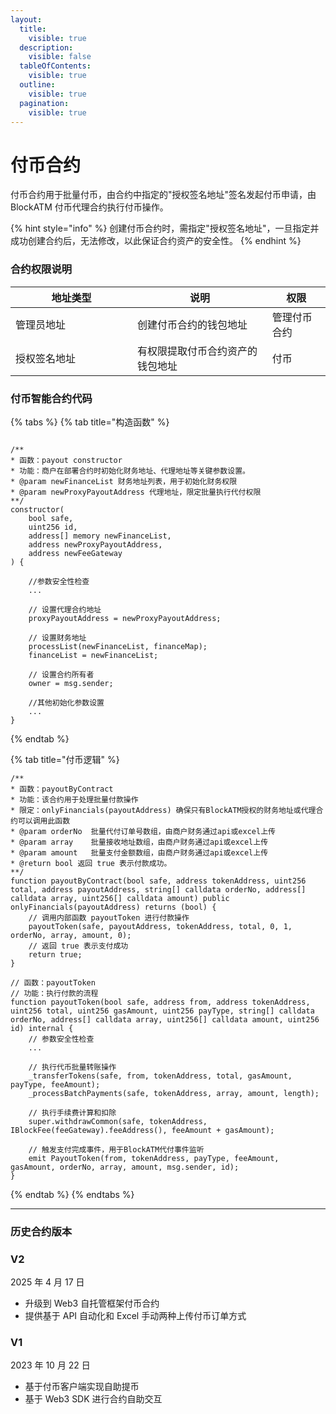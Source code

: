 ```yaml
---
layout:
  title:
    visible: true
  description:
    visible: false
  tableOfContents:
    visible: true
  outline:
    visible: true
  pagination:
    visible: true
---
```


# 付币合约

付币合约用于批量付币，由合约中指定的"授权签名地址"签名发起付币申请，由 BlockATM 付币代理合约执行付币操作。

{% hint style="info" %}
创建付币合约时，需指定"授权签名地址"，一旦指定并成功创建合约后，无法修改，以此保证合约资产的安全性。
{% endhint %}

### 合约权限说明

<table><thead><tr><th width="179.046875">地址类型</th><th>说明</th><th>权限</th></tr></thead><tbody><tr><td>管理员地址</td><td>创建付币合约的钱包地址</td><td>管理付币合约</td></tr><tr><td>授权签名地址</td><td>有权限提取付币合约资产的钱包地址</td><td>付币</td></tr></tbody></table>

### 付币智能合约代码

{% tabs %}
{% tab title="构造函数" %}
```solidity

/**
* 函数：payout constructor
* 功能：商户在部署合约时初始化财务地址、代理地址等关键参数设置。
* @param newFinanceList 财务地址列表，用于初始化财务权限
* @param newProxyPayoutAddress 代理地址，限定批量执行代付权限
**/
constructor(
    bool safe,
    uint256 id,
    address[] memory newFinanceList,
    address newProxyPayoutAddress,
    address newFeeGateway
) {

    //参数安全性检查
    ...
    
    // 设置代理合约地址
    proxyPayoutAddress = newProxyPayoutAddress;

    // 设置财务地址
    processList(newFinanceList, financeMap);
    financeList = newFinanceList;

    // 设置合约所有者
    owner = msg.sender;
    
    //其他初始化参数设置 
    ...
}
```
{% endtab %}

{% tab title="付币逻辑" %}
```solidity
/**
* 函数：payoutByContract
* 功能：该合约用于处理批量付款操作
* 限定：onlyFinancials(payoutAddress) 确保只有BlockATM授权的财务地址或代理合约可以调用此函数
* @param orderNo  批量代付订单号数组，由商户财务通过api或excel上传
* @param array    批量接收地址数组，由商户财务通过api或excel上传
* @param amount   批量支付金额数组，由商户财务通过api或excel上传
* @return bool 返回 true 表示付款成功。
**/
function payoutByContract(bool safe, address tokenAddress, uint256 total, address payoutAddress, string[] calldata orderNo, address[] calldata array, uint256[] calldata amount) public onlyFinancials(payoutAddress) returns (bool) {
    // 调用内部函数 payoutToken 进行付款操作
    payoutToken(safe, payoutAddress, tokenAddress, total, 0, 1, orderNo, array, amount, 0);
    // 返回 true 表示支付成功
    return true;
}

// 函数：payoutToken
// 功能：执行付款的流程
function payoutToken(bool safe, address from, address tokenAddress, uint256 total, uint256 gasAmount, uint256 payType, string[] calldata orderNo, address[] calldata array, uint256[] calldata amount, uint256 id) internal {
    // 参数安全性检查
    ...
   
    // 执行代币批量转账操作
    _transferTokens(safe, from, tokenAddress, total, gasAmount, payType, feeAmount);
    _processBatchPayments(safe, tokenAddress, array, amount, length);
    
    // 执行手续费计算和扣除
    super.withdrawCommon(safe, tokenAddress, IBlockFee(feeGateway).feeAddress(), feeAmount + gasAmount);
    
    // 触发支付完成事件，用于BlockATM代付事件监听
    emit PayoutToken(from, tokenAddress, payType, feeAmount, gasAmount, orderNo, array, amount, msg.sender, id);
}
```
{% endtab %}
{% endtabs %}

***

### 历史合约版本

### V2

2025 年 4 月 17 日

* 升级到 Web3 自托管框架付币合约
* 提供基于 API 自动化和 Excel 手动两种上传付币订单方式

### V1

2023 年 10 月 22 日

* 基于付币客户端实现自助提币
* 基于 Web3 SDK 进行合约自助交互





